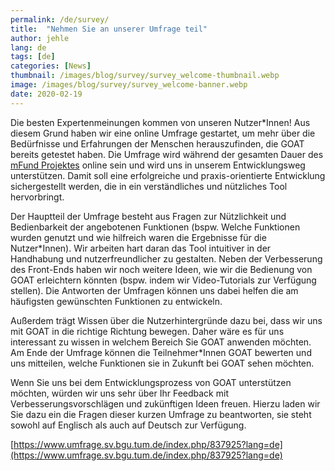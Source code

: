 ```yaml
---
permalink: /de/survey/
title:  "Nehmen Sie an unserer Umfrage teil"
author: jehle
lang: de
tags: [de]
categories: [News]
thumbnail: /images/blog/survey/survey_welcome-thumbnail.webp
image: /images/blog/survey/survey_welcome-banner.webp
date: 2020-02-19
---
```


Die besten Expertenmeinungen kommen von unseren Nutzer*Innen! Aus diesem Grund haben wir eine online Umfrage gestartet, um mehr über die Bedürfnisse und Erfahrungen der Menschen herauszufinden, die GOAT bereits getestet haben. Die Umfrage wird während der gesamten Dauer des [mFund Projektes](../../../../2020/01/07/mFund/) online sein und wird uns in unserem Entwicklungsweg unterstützen. Damit soll eine erfolgreiche und praxis-orientierte Entwicklung sichergestellt werden, die in ein verständliches und nützliches Tool hervorbringt.

Der Hauptteil der Umfrage besteht aus Fragen zur Nützlichkeit und Bedienbarkeit der angebotenen Funktionen (bspw. Welche Funktionen wurden genutzt und wie hilfreich waren die Ergebnisse für die Nutzer*Innen). Wir arbeiten hart daran das Tool intuitiver in der Handhabung und nutzerfreundlicher zu gestalten. Neben der Verbesserung des Front-Ends haben wir noch weitere Ideen, wie wir die Bedienung von GOAT erleichtern könnten (bspw. indem wir Video-Tutorials zur Verfügung stellen). Die Antworten der Umfragen können uns dabei helfen die am häufigsten gewünschten Funktionen zu entwickeln. 

Außerdem trägt Wissen über die Nutzerhintergründe dazu bei, dass wir uns mit GOAT in die richtige Richtung bewegen. Daher wäre es für uns interessant zu wissen in welchem Bereich Sie GOAT anwenden möchten. Am Ende der Umfrage können die Teilnehmer*Innen GOAT bewerten und uns mitteilen, welche Funktionen sie in Zukunft bei GOAT sehen möchten.

<!-- ![](/images/blog/survey/survey_welcome.png) -->

Wenn Sie uns bei dem Entwicklungsprozess von GOAT unterstützen möchten, würden wir uns sehr über Ihr Feedback mit Verbesserungsvorschlägen und zukünftigen Ideen freuen. Hierzu laden wir Sie dazu ein die Fragen dieser kurzen Umfrage zu beantworten, sie steht sowohl auf Englisch als auch auf Deutsch zur Verfügung. 

[https://www.umfrage.sv.bgu.tum.de/index.php/837925?lang=de](https://www.umfrage.sv.bgu.tum.de/index.php/837925?lang=de)

